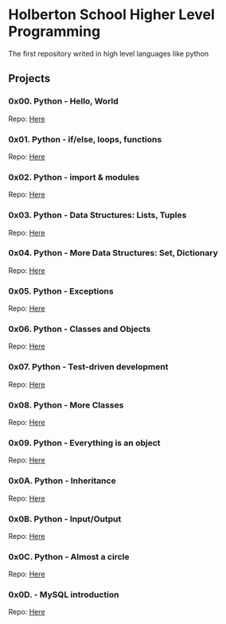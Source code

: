 # Holberton School Higher Level Programming
The first repository writed in high level languages like python

## Projects

### 0x00. Python - Hello, World
Repo: [Here](https://github.com/Miguel22247/holbertonschool-higher_level_programming/tree/main/0x00-python-hello_world)
### 0x01. Python - if/else, loops, functions
Repo: [Here](https://github.com/Miguel22247/holbertonschool-higher_level_programming/tree/main/0x01-python-if_else_loops_functions)
### 0x02. Python - import & modules
Repo: [Here](https://github.com/Miguel22247/holbertonschool-higher_level_programming/tree/main/0x02-python-import_modules)
### 0x03. Python - Data Structures: Lists, Tuples
Repo: [Here](https://github.com/Miguel22247/holbertonschool-higher_level_programming/tree/main/0x03-python-data_structures)
### 0x04. Python - More Data Structures: Set, Dictionary
Repo: [Here](https://github.com/Miguel22247/holbertonschool-higher_level_programming/tree/main/0x04-python-more_data_structures)
### 0x05. Python - Exceptions
Repo: [Here](https://github.com/Miguel22247/holbertonschool-higher_level_programming/tree/main/0x05-python-exceptions)
### 0x06. Python - Classes and Objects
Repo: [Here](https://github.com/Miguel22247/holbertonschool-higher_level_programming/tree/main/0x06-python-classes)
### 0x07. Python - Test-driven development
Repo: [Here](https://github.com/Miguel22247/holbertonschool-higher_level_programming/tree/main/0x07-python-test_driven_development)
### 0x08. Python - More Classes
Repo: [Here](https://github.com/Miguel22247/holbertonschool-higher_level_programming/tree/main/0x08-python-more_classes)
### 0x09. Python - Everything is an object
Repo: [Here](hhttps://github.com/Miguel22247/holbertonschool-higher_level_programming/tree/main/0x09-python-everything_is_object)
### 0x0A. Python - Inheritance
Repo: [Here](https://github.com/Miguel22247/holbertonschool-higher_level_programming/tree/main/0x0A-python-inheritance)
### 0x0B. Python - Input/Output
Repo: [Here](https://github.com/Miguel22247/holbertonschool-higher_level_programming/tree/main/0x0B-python-input_output)
### 0x0C. Python - Almost a circle
Repo: [Here](https://github.com/Miguel22247/holbertonschool-higher_level_programming/tree/main/0x0C-python-almost_a_circle)
### 0x0D. - MySQL introduction
Repo: [Here](https://github.com/Miguel22247/holbertonschool-higher_level_programming/tree/main/0x0D-SQL-introdution)